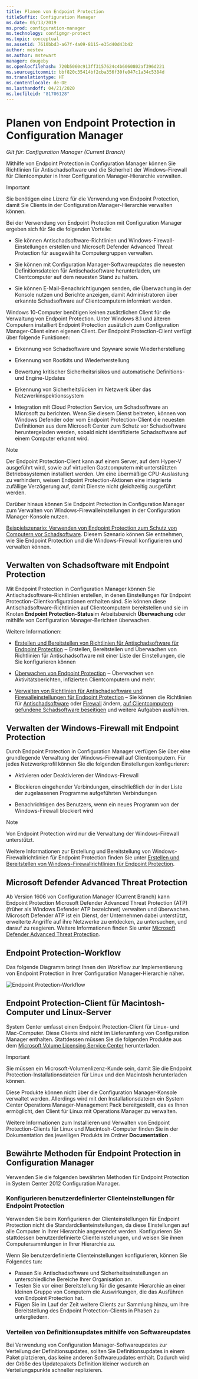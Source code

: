 ```yaml
---
title: Planen von Endpoint Protection
titleSuffix: Configuration Manager
ms.date: 05/13/2019
ms.prod: configuration-manager
ms.technology: configmgr-protect
ms.topic: conceptual
ms.assetid: 7610bbd3-a67f-4a09-8115-e35d40d43b42
author: mestew
ms.author: mstewart
manager: dougeby
ms.openlocfilehash: 720b5060c913ff3157624c4b6060802af396d221
ms.sourcegitcommit: bbf820c35414bf2cba356f30fe047c1a34c5384d
ms.translationtype: HT
ms.contentlocale: de-DE
ms.lasthandoff: 04/21/2020
ms.locfileid: "81706128"
---
```

# <a name="planning-for-endpoint-protection-in-configuration-manager"></a>Planen von Endpoint Protection in Configuration Manager

*Gilt für: Configuration Manager (Current Branch)*


Mithilfe von Endpoint Protection in Configuration Manager können Sie Richtlinien für Antischadsoftware und die Sicherheit der Windows-Firewall für Clientcomputer in Ihrer Configuration Manager-Hierarchie verwalten.  

> [!IMPORTANT]  
>  Sie benötigen eine Lizenz für die Verwendung von Endpoint Protection, damit Sie Clients in der Configuration Manager-Hierarchie verwalten können.  

Bei der Verwendung von Endpoint Protection mit Configuration Manager ergeben sich für Sie die folgenden Vorteile:  

-   Sie können Antischadsoftware-Richtlinien und Windows-Firewall-Einstellungen erstellen und Microsoft Defender Advanced Threat Protection für ausgewählte Computergruppen verwalten.  

-   Sie können mit Configuration Manager-Softwareupdates die neuesten Definitionsdateien für Antischadsoftware herunterladen, um Clientcomputer auf dem neuesten Stand zu halten.  

-   Sie können E-Mail-Benachrichtigungen senden, die Überwachung in der Konsole nutzen und Berichte anzeigen, damit Administratoren über erkannte Schadsoftware auf Clientcomputern informiert werden.  

Windows 10-Computer benötigen keinen zusätzlichen Client für die Verwaltung von Endpoint Protection. Unter Windows 8.1 und älteren Computern installiert Endpoint Protection zusätzlich zum Configuration Manager-Client einen eigenen Client. Der Endpoint Protection-Client verfügt über folgende Funktionen:  

-   Erkennung von Schadsoftware und Spyware sowie Wiederherstellung  

-   Erkennung von Rootkits und Wiederherstellung  

-   Bewertung kritischer Sicherheitsrisikos und automatische Definitions- und Engine-Updates  

-   Erkennung von Sicherheitslücken im Netzwerk über das Netzwerkinspektionssystem  

-   Integration mit Cloud Protection Service, um Schadsoftware an Microsoft zu berichten. Wenn Sie diesem Dienst beitreten, können von Windows Defender oder vom Endpoint Protection-Client die neuesten Definitionen aus dem Microsoft Center zum Schutz vor Schadsoftware heruntergeladen werden, sobald nicht identifizierte Schadsoftware auf einem Computer erkannt wird.  

> [!NOTE]  
>  Der Endpoint Protection-Client kann auf einem Server, auf dem Hyper-V ausgeführt wird, sowie auf virtuellen Gastcomputern mit unterstützten Betriebssystemen installiert werden. Um eine übermäßige CPU-Auslastung zu verhindern, weisen Endpoint Protection-Aktionen eine integrierte zufällige Verzögerung auf, damit Dienste nicht gleichzeitig ausgeführt werden.  

  Darüber hinaus können Sie Endpoint Protection in Configuration Manager zum Verwalten von Windows-Firewalleinstellungen in der Configuration Manager-Konsole nutzen.  

 [Beispielszenario: Verwenden von Endpoint Protection zum Schutz von Computern vor Schadsoftware](../deploy-use/scenarios-endpoint-protection.md). Diesem Szenario können Sie entnehmen, wie Sie Endpoint Protection und die Windows-Firewall konfigurieren und verwalten können.  

## <a name="managing-malware-with-endpoint-protection"></a>Verwalten von Schadsoftware mit Endpoint Protection  

Mit Endpoint Protection in Configuration Manager können Sie Antischadsoftware-Richtlinien erstellen, in denen Einstellungen für Endpoint Protection-Clientkonfigurationen enthalten sind. Sie können diese Antischadsoftware-Richtlinien auf Clientcomputern bereitstellen und sie im Knoten **Endpoint Protection-Status**im Arbeitsbereich **Überwachung** oder mithilfe von Configuration Manager-Berichten überwachen.  

 Weitere Informationen:  

-   [Erstellen und Bereitstellen von Richtlinien für Antischadsoftware für Endpoint Protection](../deploy-use/endpoint-antimalware-policies.md) ‒ Erstellen, Bereitstellen und Überwachen von Richtlinien für Antischadsoftware mit einer Liste der Einstellungen, die Sie konfigurieren können  

-   [Überwachen von Endpoint Protection](../deploy-use/monitor-endpoint-protection.md) ‒ Überwachen von Aktivitätsberichten, infizierten Clientcomputern und mehr.   

-   [Verwalten von Richtlinien für Antischadsoftware und Firewalleinstellungen für Endpoint Protection](../deploy-use/endpoint-antimalware-firewall.md) – Sie können die Richtlinien für [Antischadsoftware](../deploy-use/endpoint-antimalware-firewall.md#manage-antimalware-policies) oder [Firewall](../deploy-use/endpoint-antimalware-firewall.md#manage-windows-firewall-policies) ändern, [auf Clientcomputern gefundene Schadsoftware beseitigen](../deploy-use/endpoint-antimalware-firewall.md#remediate-detected-malware) und weitere Aufgaben ausführen.

## <a name="managing-windows-firewall-with-endpoint-protection"></a>Verwalten der Windows-Firewall mit Endpoint Protection  
 Durch Endpoint Protection in Configuration Manager verfügen Sie über eine grundlegende Verwaltung der Windows-Firewall auf Clientcomputern. Für jedes Netzwerkprofil können Sie die folgenden Einstellungen konfigurieren:  

-   Aktivieren oder Deaktivieren der Windows-Firewall  

-   Blockieren eingehender Verbindungen, einschließlich der in der Liste der zugelassenen Programme aufgeführten Verbindungen  

-   Benachrichtigen des Benutzers, wenn ein neues Programm von der Windows-Firewall blockiert wird  

> [!NOTE]  
>  Von Endpoint Protection wird nur die Verwaltung der Windows-Firewall unterstützt.  

  Weitere Informationen zur Erstellung und Bereitstellung von Windows-Firewallrichtlinien für Endpoint Protection finden Sie unter [Erstellen und Bereitstellen von Windows-Firewallrichtlinien für Endpoint Protection](../deploy-use/create-windows-firewall-policies.md).  

## <a name="microsoft-defender-advanced-threat-protection"></a>Microsoft Defender Advanced Threat Protection

Ab Version 1606 von Configuration Manager (Current Branch) kann Endpoint Protection Microsoft Defender Advanced Threat Protection (ATP) (früher als Windows Defender ATP bezeichnet) verwalten und überwachen. Microsoft Defender ATP ist ein Dienst, der Unternehmen dabei unterstützt, erweiterte Angriffe auf ihre Netzwerke zu entdecken, zu untersuchen, und darauf zu reagieren. Weitere Informationen finden Sie unter [Microsoft Defender Advanced Threat Protection](../deploy-use/windows-defender-advanced-threat-protection.md).

## <a name="endpoint-protection-workflow"></a>Endpoint Protection-Workflow  
 Das folgende Diagramm bringt Ihnen den Workflow zur Implementierung von Endpoint Protection in Ihrer Configuration Manager-Hierarchie näher.  

 ![Endpoint Protection-Workflow](../media/Endpoint-Protection-Workflow.gif)

## <a name="endpoint-protection-client-for-mac-computers-and-linux-servers"></a>Endpoint Protection-Client für Macintosh-Computer und Linux-Server  
 System Center umfasst einen Endpoint Protection-Client für Linux- und Mac-Computer. Diese Clients sind nicht im Lieferumfang von Configuration Manager enthalten. Stattdessen müssen Sie die folgenden Produkte aus dem [Microsoft Volume Licensing Service Center](https://www.microsoft.com/licensing/servicecenter/default.aspx) herunterladen.  

> [!IMPORTANT]  
>  Sie müssen ein Microsoft-Volumenlizenz-Kunde sein, damit Sie die Endpoint Protection-Installationsdateien für Linux und den Macintosh herunterladen können.  

 Diese Produkte können nicht über die Configuration Manager-Konsole verwaltet werden. Allerdings wird mit den Installationsdateien ein System Center Operations Manager-Management Pack bereitgestellt, das es Ihnen ermöglicht, den Client für Linux mit Operations Manager zu verwalten.  

 Weitere Informationen zum Installieren und Verwalten von Endpoint Protection-Clients für Linux und Macintosh-Computer finden Sie in der Dokumentation des jeweiligen Produkts im Ordner **Documentation** .

## <a name="best-practices-for-endpoint-protection-in-configuration-manager"></a>Bewährte Methoden für Endpoint Protection in Configuration Manager  
 Verwenden Sie die folgenden bewährten Methoden für Endpoint Protection in System Center 2012 Configuration Manager.  

### <a name="configure-custom-client-settings-for-endpoint-protection"></a>Konfigurieren benutzerdefinierter Clienteinstellungen für Endpoint Protection  
 Verwenden Sie beim Konfigurieren der Clienteinstellungen für Endpoint Protection nicht die Standardclienteinstellungen, da diese Einstellungen auf alle Computer in Ihrer Hierarchie angewendet werden. Konfigurieren Sie stattdessen benutzerdefinierte Clienteinstellungen, und weisen Sie ihnen Computersammlungen in Ihrer Hierarchie zu.  

 Wenn Sie benutzerdefinierte Clienteinstellungen konfigurieren, können Sie Folgendes tun:  

-   Passen Sie Antischadsoftware und Sicherheitseinstellungen an unterschiedliche Bereiche Ihrer Organisation an.  
-   Testen Sie vor einer Bereitstellung für die gesamte Hierarchie an einer kleinen Gruppe von Computern die Auswirkungen, die das Ausführen von Endpoint Protection hat.  
-   Fügen Sie im Lauf der Zeit weitere Clients zur Sammlung hinzu, um Ihre Bereitstellung des Endpoint Protection-Clients in Phasen zu untergliedern.  

### <a name="distributing-definition-updates-by-using-software-updates"></a>Verteilen von Definitionsupdates mithilfe von Softwareupdates  
 Bei Verwendung von Configuration Manager-Softwareupdates zur Verteilung der Definitionsupdates, sollten Sie Definitionsupdates in einem Paket platzieren, das keine anderen Softwareupdates enthält. Dadurch wird der Größe des Updatepakets Definition kleiner wodurch an Verteilungspunkte schneller replizieren.
